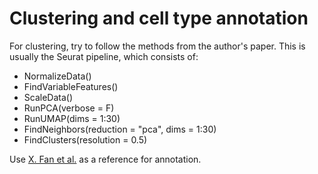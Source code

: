 # Clustering and cell type annotation
For clustering, try to follow the methods from the author's paper. This is usually the Seurat pipeline, which consists of:
-   NormalizeData()
-   FindVariableFeatures()
-   ScaleData()
-   RunPCA(verbose = F)
-   RunUMAP(dims = 1:30)
-   FindNeighbors(reduction = "pca", dims = 1:30)
-   FindClusters(resolution = 0.5)

Use [X. Fan et al.](https://www.nature.com/articles/s41467-019-11036-9) as a reference for annotation.
